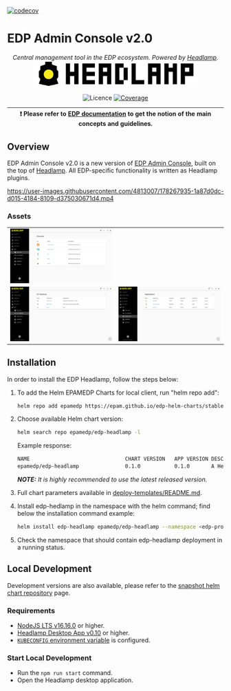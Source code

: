 [![codecov](https://codecov.io/gh/epam/edp-headlamp/branch/master/graph/badge.svg?token=14I4A446VF)](https://codecov.io/gh/epam/edp-headlamp)

# EDP Admin Console v2.0

<p align="center">
    <em>Central management tool in the EDP ecosystem. Powered by <a href="https://github.com/kinvolk/headlamp">Headlamp</a>.</em>
    <a href="https://github.com/kinvolk/headlamp"><img width=384 src="docs/headlamp_light.svg"></a>
</p>
<p align="center">
    <img alt="Licence" src="https://img.shields.io/github/license/epam/edp-headlamp">
    <a href="https://codecov.io/gh/epam/edp-headlamp"><img alt="Coverage" src="https://codecov.io/gh/epam/edp-headlamp/branch/master/graph/badge.svg?token=14I4A446VF"></a>
</p>

| :heavy_exclamation_mark: Please refer to [EDP documentation](https://epam.github.io/edp-install/) to get the notion of the main concepts and guidelines. |
| --- |

## Overview

EDP Admin Console v2.0 is a new version of [EDP Admin Console](https://github.com/epam/edp-admin-console), built on the top of [Headlamp](https://github.com/kinvolk/headlamp). All EDP-specific functionality is written as Headlamp plugins.

https://user-images.githubusercontent.com/4813007/178267935-1a87d0dc-d015-4184-8109-d375030671d4.mp4

### Assets

<table>
    <tr>
        <td>
            <img alt="EDP overview page screenshot" src="docs/assets/headlamp_edp_overview_page.png">
        </td>
    </tr>
    <tr>
        <td>
            <img alt="EDP CD pipelines page screenshot" src="docs/assets/headlamp_edp_cd_pipelines_page.png">
        </td>
        <td>
            <img alt="EDP applications page screenshot" src="docs/assets/headlamp_edp_applications_page.png">
        </td>
    </tr>
</table>

## Installation

In order to install the EDP Headlamp, follow the steps below:

1. To add the Helm EPAMEDP Charts for local client, run "helm repo add":
     ```bash
     helm repo add epamedp https://epam.github.io/edp-helm-charts/stable
     ```
2. Choose available Helm chart version:
     ```bash
     helm search repo epamedp/edp-headlamp -l
     ```
   Example response:
     ```bash
     NAME                	            CHART VERSION	APP VERSION	DESCRIPTION
     epamedp/edp-headlamp	            0.1.0        	0.1.0      	A Helm chart for EDP Headlamp
     ```

    _**NOTE:** It is highly recommended to use the latest released version._

3. Full chart parameters available in [deploy-templates/README.md](deploy-templates/README.md).

4. Install edp-hedlamp in the <edp-project> namespace with the helm command; find below the installation command example:
    ```bash
    helm install edp-headlamp epamedp/edp-headlamp --namespace <edp-project> --version <chart_version> --set name=edp-headlamp --set global.edpName=<edp-project> --set global.platform=<platform_type>
    ```
5. Check the <edp-project> namespace that should contain edp-headlamp deployment in a running status.

## Local Development

Development versions are also available, please refer to the [snapshot helm chart repository](https://epam.github.io/edp-helm-charts/snapshot/) page.

### Requirements

* [NodeJS LTS v16.16.0](https://nodejs.org) or higher.
* [Headlamp Desktop App v0.10](https://kinvolk.github.io/headlamp/docs/latest/installation/desktop) or higher.
* [`KUBECONFIG` environment variable](https://kubernetes.io/docs/concepts/configuration/organize-cluster-access-kubeconfig) is configured.

### Start Local Development

* Run the `npm run start` command.
* Open the Headlamp desktop application.
